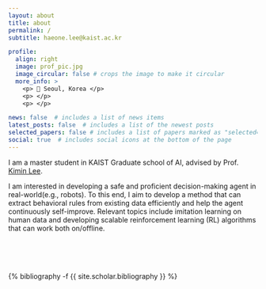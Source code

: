 ```yaml
---
layout: about
title: about
permalink: /
subtitle: haeone.lee@kaist.ac.kr

profile:
  align: right
  image: prof_pic.jpg
  image_circular: false # crops the image to make it circular
  more_info: >
    <p> 📍 Seoul, Korea </p>
    <p> </p>
    <p> </p>

news: false  # includes a list of news items
latest_posts: false  # includes a list of the newest posts
selected_papers: false # includes a list of papers marked as "selected={true}"
social: true  # includes social icons at the bottom of the page
---
```

<!-- Hi there, my name is Haeone Lee. My goal is to develop intelligence that is helpful to humans, consisting of any form e.g., physical embodiment(robots), or software(android agent). I believe in the power of **Reinforcement Learning**, in that sense (1) it can reach the optimal performance (2) it interacts with and adapts to the changing world (3) it is the closest to how animals ‘emerge’ the intelligence as part of goal pursuit. To make RL successful, I deem there are plenty of challenges to solve such as enabling efficient exploration, long-horizon control, and safe and autonomous learning. To this end, I am interested in utilizing prior knowledge(e.g., common sense, offline data), and equipping the algorithms with long-term memorizing, hierarchical decision-making, and good abstraction capabilities. For details, [**this**](https://rl-max.github.io/assets/pdf/Creating_Artificial_Intelligence_from_the_World.pdf) briefly surveys my thoughts. 

Hi there, my name is Haeone Lee. My goal is to develop intelligent agent that can outperform human, while also being helpful. I believe in the power of **Reinforcement Learning**, in that sense (1) it can autonomously come up with the solution given only the goal (2) it interacts with and adapts to the changing world (3) it is the closest to how animals ‘emerge’ the intelligence as part of goal pursuit. To make RL successful, I deem there are plenty of challenges to solve such as enabling efficient exploration, long-horizon control, and safe and autonomous learning. To this end, I am interested in utilizing prior knowledge(e.g., common sense, offline data), and equipping the algorithms with long-term memorizing, hierarchical decision-making, and good abstraction capabilities. For details, [**this**](https://rl-max.github.io/assets/pdf/Creating_Artificial_Intelligence_from_the_World.pdf) briefly surveys my thoughts. 

I am interested in building intelligent agents that can self-improve to be useful for humans. Specifically, it should generate useful problems and solve them by leveraging prior knowledge with critics to validate the success. I believe in the power of Reinforcement Learning, in that sense (1) it can autonomously come up with the solution given the goal (2) it interacts with and adapts to the changing world (3) it is the closest to how animals ‘emerge’ the intelligence as part of goal pursuit. To make RL successful, I deem there are plenty of challenges to solve such as sample efficiency, long-horizon control, and safe and autonomous learning. I believe that utilizing prior knowledge(e.g., common sense, offline data), and equipping the algorithms with long-term memorizing, hierarchical decision-making, and good abstraction can help to achieve my goal. For details, [**this**](https://rl-max.github.io/assets/pdf/Creating_Artificial_Intelligence_from_the_World.pdf) briefly surveys my thoughts. -->

I am a master student in KAIST Graduate school of AI, advised by Prof. [Kimin Lee](https://sites.google.com/view/kiminlee/home).

I am interested in developing a safe and proficient decision-making agent in real-world(e.g., robots). To this end, I aim to develop a method that can extract behavioral rules from existing data efficiently and help the agent continuously self-improve. Relevant topics include imitation learning on human data and developing scalable reinforcement learning (RL) algorithms that can work both on/offline. 

<!-- _pages/publications.md -->
<div class="publications" style="margin-top: 80px;">

{% bibliography -f {{ site.scholar.bibliography }} %}

</div>